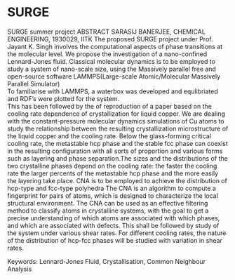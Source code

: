 # SURGE
SURGE summer project
ABSTRACT
SARASIJ BANERJEE, CHEMICAL ENGINEERING, 1930029, IITK
The proposed SURGE project under Prof. Jayant K. Singh involves the computational aspects of phase transitions at the molecular level.  We propose the investigation of a nano-confined Lennard-Jones fluid.
Classical molecular dynamics is to be employed to study a system of nano-scale size, using the Massively parallel free and open-source software LAMMPS(Large-scale Atomic/Molecular Massively Parallel Simulator)  
To familiarise with LAMMPS, a waterbox was developed and equlibriated and RDF’s were plotted for the system.    
This has been followed by the of reproduction of a paper based on the cooling rate dependence of crystallization for liquid copper.
We are dealing with the constant-pressure molecular dynamics simulations of Cu atoms to study the relationship between the resulting crystallization microstructure of the liquid copper and the cooling rate. Below the glass-forming critical cooling rate, the metastable hcp phase and the stable fcc phase can coexist in the resulting configuration with all sorts of proportion and various forms such as layering and phase separation.The sizes and the distributions of the two crystalline phases depend on the cooling rate: the faster the cooling rate the larger percents of the metastable hcp phase and the more easily the layering take place.
CNA is to be employed to achieve the distribution of  hcp-type and fcc-type polyhedra
The CNA is an algorithm to compute a fingerprint for pairs of atoms, which is designed to characterize the local structural environment. The CNA can be used as an effective filtering method to classify atoms in crystalline systems, with the goal to get a precise understanding of which atoms are associated with which phases, and which are associated with defects.
This shall be followed by study of the system under various shear rates. 
For different cooling rates, the nature of the distribution of hcp-fcc phases will be studied with variation in shear rates.  


Keywords: Lennard-Jones Fluid, Crystallisation, Common Neighbour Analysis
 
